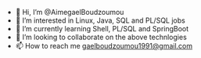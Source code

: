 - 👋 Hi, I’m @AimegaelBoudzoumou
- 👀 I’m interested in Linux, Java, SQL and PL/SQL jobs
- 🌱 I’m currently learning Shell, PL/SQL and SpringBoot
- 💞️ I’m looking to collaborate on the above technlogies
- 📫 How to reach me gaelboudzoumou1991@gmail.com

<!---
AimegaelBoudzoumou/AimegaelBoudzoumou is a ✨ special ✨ repository because its `README.md` (this file) appears on your GitHub profile.
You can click the Preview link to take a look at your changes.
--->

<!--
Projects to pinned :
- SQL Oracle Next Level     --- Done
- PL/SQL Tutorial           --- In progress
- SQL and PL/SQL app immo   --- Future
- Java Spring Boot          --- Future
- Sripting Shell Bash       --- Future
- Linux Administration      --- Future
-->

<!--
Project to create later :

pl/sql tuto from oracletutorial (in progress)

code sql/pl on inmac job

app immo

"sql 2024 fnac" and "Java Spring"

"pl/sql" and "Scripting Shell"

"pl/sql" and "Linux administration"

Bonus : commom concepts in one tutorial on Java and PL/SQL and Shell

Projet de formation (suite):

- English : TOEIC and/or IELTS
- Français : TEFAQ
- Certifications SQL et PL/SQL
- Certfication Oracle
- Prise de parole en public
- Linux : Maintenir connaissances
- DevOps : éventuellement
- Formation CPI CNAM : éventuellement
- ISTQB : formation et/ou certification (https://www.alten.fr/alten-academy/istqb-niveau-foundation/) (https://www.gasq.org/fr/accueil.html) (https://www.udemy.com/course/formation-complete-pour-reussir-la-certification-istqb/?couponCode=OF83024E)
- Autres : 
  - "ULIS et IKOS pour 3F"
- SAP
- ITIL

pl/sql:
- créer un varchar de grande (pouvant accueillir du code HTML/CSS pour une fiche web (Again)
- Lire un fichier externe (exemple csv, excel, etc)
- Gérer les images (exemple : insérer un produit ayant un titre, une désignation, une image)
-->

